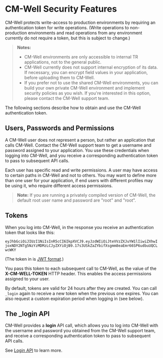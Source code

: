 # CM-Well Security Features #

CM-Well protects write-access to production environments by requiring an authentication token for write operations. (Write operations to non-production environments and read operations from any environment currently do not require a token, but this is subject to change.)

> **Notes:**
> * CM-Well environments are only accessible to internal TR applications, not to the general public. 
> * CM-Well currently does not support internal encryption of its data. If necessary, you can encrypt field values in your application, before uploading them to CM-Well.
> * If you prefer not to use the shared CM-Well environments, you can build your own private CM-Well environment and implement security policies as you wish. If you're interested in this option, please contact the CM-Well support team.

The following sections describe how to obtain and use the CM-Well authentication token.

## Users, Passwords and Permissions ##

A CM-Well user does not represent a person, but rather an application that calls CM-Well. Contact the CM-Well support team to get a username and password assigned to your application. You use these credentials when logging into CM-Well, and you receive a corresponding authentication token to pass to subsequent API calls.

Each user has specific read and write permissions. A user may have access to certain paths in CM-Well and not to others. You may want to define more than one user for your application, if end users with different profiles may be using it, who require different access permissions.

>**Note:** If you are running a privately compiled version of CM-Well, the default root user name and password are "root" and "root".

## Tokens ##

When you log into CM-Well, in the response you receive an authentication token that looks like this:
 
`eyJhbGciOiJIUzI1NiIsInR5cCI6IkpXVCJ9.eyJzdWIiOiJteVVzZXJuYW1lIiwiZXhwIjoxNDY2NTg5NzYzMDMzLCJyZXYiOjB9.17s3USkZaZYbifXsgmm8eaEmr66SP6udbuUQCLwcWKY`

(The token in is [JWT format](http://jwt.io).)

You pass this token to each subsequent call to CM-Well, as the value of the **X-CM-WELL-TOKEN** HTTP header. This enables the access permissions assigned to your user.

By default, tokens are valid for 24 hours after they are created. You can call `_login` again to receive a new token when the previous one expires. You can also request a custom expiration period when logging in (see below).


## The _login API ##

CM-Well provides a **login** API call, which allows you to log into CM-Well with the username and password you obtained from the CM-Well support team, and receive a corresponding authentication token to pass to subsequent API calls.

See [Login API](API.Login.Login.md) to learn more.








